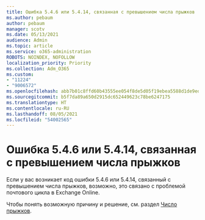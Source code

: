 ```yaml
---
title: Ошибка 5.4.6 или 5.4.14, связанная с превышением числа прыжков
ms.author: pebaum
author: pebaum
manager: scotv
ms.date: 05/13/2021
audience: Admin
ms.topic: article
ms.service: o365-administration
ROBOTS: NOINDEX, NOFOLLOW
localization_priority: Priority
ms.collection: Adm_O365
ms.custom:
- "11224"
- "9006572"
ms.openlocfilehash: abb7b01c8ffd60b43555ee054f8de5d05f19ebea5588d1de9ed7f35532cb56ee
ms.sourcegitcommit: b5f7da89a650d2915dc652449623c78be6247175
ms.translationtype: HT
ms.contentlocale: ru-RU
ms.lasthandoff: 08/05/2021
ms.locfileid: "54002565"
---
```

# <a name="error-546-or-5414-related-to-hop-count-exceeded"></a>Ошибка 5.4.6 или 5.4.14, связанная с превышением числа прыжков

Если у вас возникает код ошибки 5.4.6 или 5.4.14, связанный с превышением числа прыжков, возможно, это связано с проблемой почтового цикла в Exchange Online.

Чтобы понять возможную причину и решение, см. раздел [Число прыжков](/exchange/mail-flow-best-practices/non-delivery-reports-in-exchange-online/fix-error-code-5-4-6-through-5-4-20-in-exchange-online).